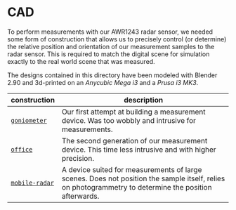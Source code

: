 # CAD
To perform measurements with our AWR1243 radar sensor, we needed some form of construction that allows us to precisely control (or determine) the relative position and orientation of our measurement samples to the radar sensor.
This is required to match the digital scene for simulation exactly to the real world scene that was measured.

The designs contained in this directory have been modeled with Blender 2.90 and 3d-printed on an _Anycubic Mega i3_ and a _Prusa i3 MK3_.

| construction   | description |
|----------------|-------------|
| [`goniometer`](goniometer) | Our first attempt at building a measurement device. Was too wobbly and intrusive for measurements. |
| [`office`](office) | The second generation of our measurement device. This time less intrusive and with higher precision. |
| [`mobile-radar`](mobile-radar) | A device suited for measurements of large scenes. Does not position the sample itself, relies on photogrammetry to determine the position afterwards. |
